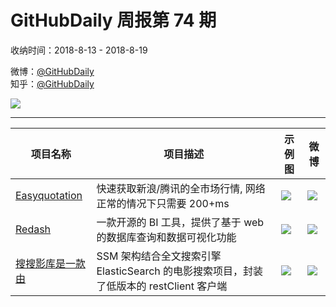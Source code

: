 # GitHubDaily 周报第 74 期

收纳时间：2018-8-13 - 2018-8-19

微博：[@GitHubDaily](https://weibo.com/GitHubDaily)    
知乎：[@GitHubDaily](https://www.zhihu.com/people/githubdaily)

![](https://raw.githubusercontent.com/GitHubDaily/GitHubDaily/master/assets/weixin.png)

---

项目名称 | 项目描述 | 示例图 | 微博
--- | --- | --- | ---
[Easyquotation](status.github_url) | 快速获取新浪/腾讯的全市场行情, 网络正常的情况下只需要 200+ms | ![](http://wx3.sinaimg.cn/large/006fiYtfly1fubvi5fn89j314f8w7kjm.jpg) | [![](https://raw.githubusercontent.com/GitHubDaily/GitHubDaily/master/assets/sina_logo.png)](https://weibo.com/5722964389/GvagSAn0o)
[Redash](status.github_url) | 一款开源的 BI 工具，提供了基于 web 的数据库查询和数据可视化功能 | ![](http://wx3.sinaimg.cn/large/006fiYtfgy1fuarkn3i1mg315o0rsdrm.gif) | [![](https://raw.githubusercontent.com/GitHubDaily/GitHubDaily/master/assets/sina_logo.png)](https://weibo.com/5722964389/GuRpTeDO1)
[搜搜影库是一款由](status.github_url) | SSM 架构结合全文搜索引擎 ElasticSearch 的电影搜索项目，封装了低版本的 restClient 客户端 | ![](http://wx2.sinaimg.cn/large/006fiYtfly1fu9niu0hqvj31kw42xb2b.jpg) | [![](https://raw.githubusercontent.com/GitHubDaily/GitHubDaily/master/assets/sina_logo.png)](https://weibo.com/5722964389/GuHZo3H9e)
